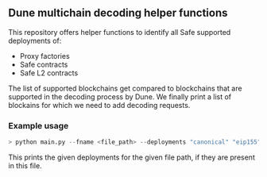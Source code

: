 ## Dune multichain decoding helper functions

This repository offers helper functions to identify all Safe supported deployments of:

- Proxy factories
- Safe contracts
- Safe L2 contracts

The list of supported blockchains get compared to blockchains that are supported in the decoding process by Dune.
We finally print a list of blockains for which we need to add decoding requests.

### Example usage

```python
> python main.py --fname <file_path> --deployments "canonical" "eip155" "zksync"
```

This prints the given deployments for the given file path, if they are present in this file.
